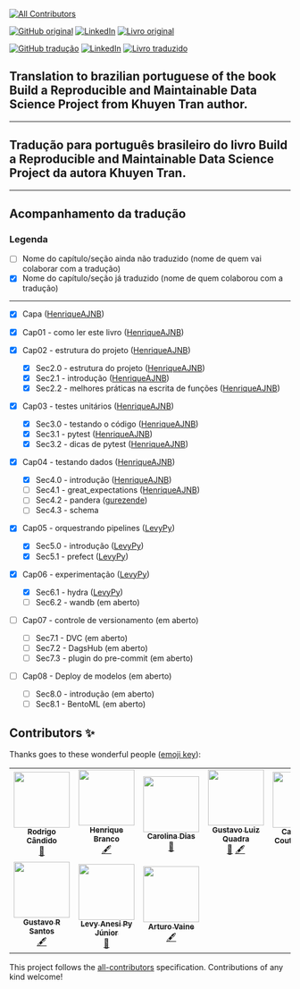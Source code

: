 <!-- ALL-CONTRIBUTORS-BADGE:START - Do not remove or modify this section -->
[![All Contributors](https://img.shields.io/badge/all_contributors-10-orange.svg?style=flat-square)](#contributors-)
<!-- ALL-CONTRIBUTORS-BADGE:END -->

[![GitHub original](https://img.shields.io/badge/GitHub-original_en-blue?logo=GitHub)](https://github.com/khuyentran1401/reproducible-data-science)
[![LinkedIn](https://img.shields.io/badge/LinkedIn-Khuyen_Tran-blue?style=plastic&logo=LinkedIn)](https://www.linkedin.com/in/khuyen-tran-1401/)
[![Livro original](https://img.shields.io/badge/Link-Livro_original-red?style=plastic)](https://khuyentran1401.github.io/reproducible-data-science)

[![GitHub tradução](https://img.shields.io/badge/GitHub-tradução_pt_br-blue?logo=GitHub)](https://github.com/HenriqueAJNB/data-science-escalavel)
[![LinkedIn](https://img.shields.io/badge/LinkedIn-Henrique_Branco-blue?style=plastic&logo=LinkedIn)](https://www.linkedin.com/in/henriqueajnb/)
[![Livro traduzido](https://img.shields.io/badge/Link-Livro_traduzido-red?style=plastic)](https://henriqueajnb.github.io/data-science-escalavel/)


## Translation to brazilian portuguese of the book **Build a Reproducible and Maintainable Data Science Project** from Khuyen Tran author.
---
## Tradução para português brasileiro do livro **Build a Reproducible and Maintainable Data Science Project** da autora Khuyen Tran.
---
## Acompanhamento da tradução

### Legenda
- [ ] Nome do capítulo/seção ainda não traduzido (nome de quem vai colaborar com a tradução)
- [x] Nome do capítulo/seção já traduzido (nome de quem colaborou com a tradução)
---
- [x] Capa ([HenriqueAJNB](https://github.com/HenriqueAJNB))

- [x] Cap01 - como ler este livro ([HenriqueAJNB](https://github.com/HenriqueAJNB))

- [x] Cap02 - estrutura do projeto ([HenriqueAJNB](https://github.com/HenriqueAJNB))
  - [x] Sec2.0 - estrutura do projeto ([HenriqueAJNB](https://github.com/HenriqueAJNB))
  - [x] Sec2.1 - introdução ([HenriqueAJNB](https://github.com/HenriqueAJNB))
  - [x] Sec2.2 - melhores práticas na escrita de funções ([HenriqueAJNB](https://github.com/HenriqueAJNB))

- [x] Cap03 - testes unitários ([HenriqueAJNB](https://github.com/HenriqueAJNB))
  - [x] Sec3.0 - testando o código ([HenriqueAJNB](https://github.com/HenriqueAJNB))
  - [x] Sec3.1 - pytest ([HenriqueAJNB](https://github.com/HenriqueAJNB))
  - [x] Sec3.2 - dicas de pytest ([HenriqueAJNB](https://github.com/HenriqueAJNB))

- [x] Cap04 - testando dados ([HenriqueAJNB](https://github.com/HenriqueAJNB))
  - [x] Sec4.0 - introdução ([HenriqueAJNB](https://github.com/HenriqueAJNB))
  - [ ] Sec4.1 - great_expectations ([HenriqueAJNB](https://github.com/HenriqueAJNB))
  - [ ] Sec4.2 - pandera ([gurezende](https://github.com/gurezende))
  - [ ] Sec4.3 - schema

- [x] Cap05 - orquestrando pipelines ([LevyPy](https://github.com/LevyPy))
  - [x] Sec5.0 - introdução ([LevyPy](https://github.com/LevyPy))
  - [x] Sec5.1 - prefect ([LevyPy](https://github.com/LevyPy))

- [x] Cap06 - experimentação ([LevyPy](https://github.com/LevyPy))
  - [x] Sec6.1 - hydra ([LevyPy](https://github.com/LevyPy))
  - [ ] Sec6.2 - wandb (em aberto)

- [ ] Cap07 - controle de versionamento (em aberto)
  - [ ] Sec7.1 - DVC (em aberto)
  - [ ] Sec7.2 - DagsHub (em aberto)
  - [ ] Sec7.3 - plugin do pre-commit (em aberto)

- [ ] Cap08 - Deploy de modelos (em aberto)
  - [ ] Sec8.0 - introdução (em aberto)
  - [ ] Sec8.1 - BentoML (em aberto)

## Contributors ✨

Thanks goes to these wonderful people ([emoji key](https://allcontributors.org/docs/en/emoji-key)):

<!-- ALL-CONTRIBUTORS-LIST:START - Do not remove or modify this section -->
<!-- prettier-ignore-start -->
<!-- markdownlint-disable -->
<table>
  <tr>
    <td align="center"><a href="https://github.com/rodrigocan"><img src="https://avatars.githubusercontent.com/u/15656022?v=4?s=100" width="100px;" alt=""/><br /><sub><b>Rodrigo Cândido</b></sub></a><br /><a href="https://github.com/HenriqueAJNB/data-science-escalavel/pulls?q=is%3Apr+reviewed-by%3Arodrigocan" title="Reviewed Pull Requests">👀</a></td>
    <td align="center"><a href="https://www.linkedin.com/in/henriqueajnb/"><img src="https://avatars.githubusercontent.com/u/54143210?v=4?s=100" width="100px;" alt=""/><br /><sub><b>Henrique Branco</b></sub></a><br /><a href="#content-HenriqueAJNB" title="Content">🖋</a></td>
    <td align="center"><a href="https://diascarolina.github.io"><img src="https://avatars.githubusercontent.com/u/33383955?v=4?s=100" width="100px;" alt=""/><br /><sub><b>Carolina Dias</b></sub></a><br /><a href="https://github.com/HenriqueAJNB/data-science-escalavel/pulls?q=is%3Apr+reviewed-by%3Adiascarolina" title="Reviewed Pull Requests">👀</a></td>
    <td align="center"><a href="http://linkedin.com/in/gustavoquadra"><img src="https://avatars.githubusercontent.com/u/73368318?v=4?s=100" width="100px;" alt=""/><br /><sub><b>Gustavo Luiz Quadra</b></sub></a><br /><a href="https://github.com/HenriqueAJNB/data-science-escalavel/pulls?q=is%3Apr+reviewed-by%3Agustavolq" title="Reviewed Pull Requests">👀</a> <a href="#content-gustavolq" title="Content">🖋</a></td>
    <td align="center"><a href="https://cmcouto-silva.github.io"><img src="https://avatars.githubusercontent.com/u/23084403?v=4?s=100" width="100px;" alt=""/><br /><sub><b>Cainã Max Couto da Silva</b></sub></a><br /><a href="https://github.com/HenriqueAJNB/data-science-escalavel/pulls?q=is%3Apr+reviewed-by%3Acmcouto-silva" title="Reviewed Pull Requests">👀</a></td>
    <td align="center"><a href="https://www.linkedin.com/in/leticia-gomescsilva/"><img src="https://avatars.githubusercontent.com/u/86079181?v=4?s=100" width="100px;" alt=""/><br /><sub><b>Letícia Gomes</b></sub></a><br /><a href="#content-leticiagcsilva" title="Content">🖋</a></td>
    <td align="center"><a href="https:\\linkedin.com\in\joao-vitor-ssouza\"><img src="https://avatars.githubusercontent.com/u/90481938?v=4?s=100" width="100px;" alt=""/><br /><sub><b>João Vitor</b></sub></a><br /><a href="#content-joao-vitor-souza" title="Content">🖋</a> <a href="https://github.com/HenriqueAJNB/data-science-escalavel/pulls?q=is%3Apr+reviewed-by%3Ajoao-vitor-souza" title="Reviewed Pull Requests">👀</a></td>
  </tr>
  <tr>
    <td align="center"><a href="https://gurezende.github.io/GustavoSantos_Portfolio/"><img src="https://avatars.githubusercontent.com/u/50956352?v=4?s=100" width="100px;" alt=""/><br /><sub><b>Gustavo R Santos</b></sub></a><br /><a href="#content-gurezende" title="Content">🖋</a></td>
    <td align="center"><a href="https://github.com/LevyPy"><img src="https://avatars.githubusercontent.com/u/72529112?v=4?s=100" width="100px;" alt=""/><br /><sub><b>Levy Anesi Py Júnior</b></sub></a><br /><a href="https://github.com/HenriqueAJNB/data-science-escalavel/pulls?q=is%3Apr+reviewed-by%3ALevyPy" title="Reviewed Pull Requests">👀</a></td>
    <td align="center"><a href="https://www.linkedin.com/in/arturovaine/"><img src="https://avatars.githubusercontent.com/u/30031680?v=4?s=100" width="100px;" alt=""/><br /><sub><b>Arturo Vaine</b></sub></a><br /><a href="#content-arturovaine" title="Content">🖋</a></td>
  </tr>
</table>

<!-- markdownlint-restore -->
<!-- prettier-ignore-end -->

<!-- ALL-CONTRIBUTORS-LIST:END -->

This project follows the [all-contributors](https://github.com/all-contributors/all-contributors) specification. Contributions of any kind welcome!
